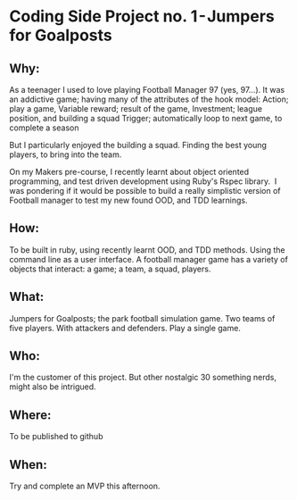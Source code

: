 # Coding Side Project no. 1 - Jumpers for Goalposts

## Why:
As a teenager I used to love playing Football Manager 97 (yes, 97…). It was an addictive game; having many of the attributes of the hook model:
Action; play a game, Variable reward; result of the game, Investment; league position, and building a squad Trigger; automatically loop to next game, to complete a season

But I particularly enjoyed the building a squad. Finding the best young players, to bring into the team.

On my Makers pre-course, I recently learnt about object oriented programming, and test driven development using Ruby's Rspec library. 
I was pondering if it would be possible to build a really simplistic version of Football manager to test my new found OOD, and TDD learnings.

## How:
To be built in ruby, using recently learnt OOD, and TDD methods. Using the command line as a user interface. A football manager game has a variety of objects that interact: a game; a team, a squad, players.

## What:
Jumpers for Goalposts; the park football simulation game.
Two teams of five players. With attackers and defenders. Play a single game. 

## Who:
I'm the customer of this project. But other nostalgic 30 something nerds, might also be intrigued.

## Where:
To be published to github

## When:
Try and complete an MVP this afternoon.
